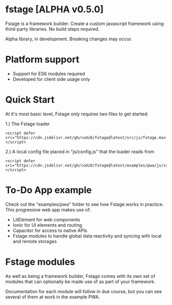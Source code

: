 # fstage [ALPHA v0.5.0]

Fstage is a framework builder. Create a custom javascript framework using third-party libraries. No build steps required.

Alpha library, in development. Breaking changes may occur.

# Platform support

- Support for ES6 modules required
- Developed for client side usage only

# Quick Start

At it's most basic level, Fstage only requires two files to get started:

1.) The Fstage loader

	<script defer src="https://cdn.jsdelivr.net/gh/codi0/fstage@latest/src/js/fstage.min.mjs"></script>

2.) A local config file placed in "js/config.js" that the loader reads from

	<script defer src="https://cdn.jsdelivr.net/gh/codi0/fstage@latest/examples/pwa/js/config.js"></script>

# To-Do App example

Check out the "examples/pwa" folder to see how Fstage works in practice. This progressive web app makes use of:	

- LitElement for web components
- Ionic for UI elements and routing
- Capacitor for access to native APIs
- Fstage modules to handle global data reactivity and syncing with local and remote storages

# Fstage modules

As well as being a framework builder, Fstage comes with its own set of modules that can optionally be made use of as part of your framework.

Documentation for each module will follow in due course, but you can see several of them at work in the example PWA.